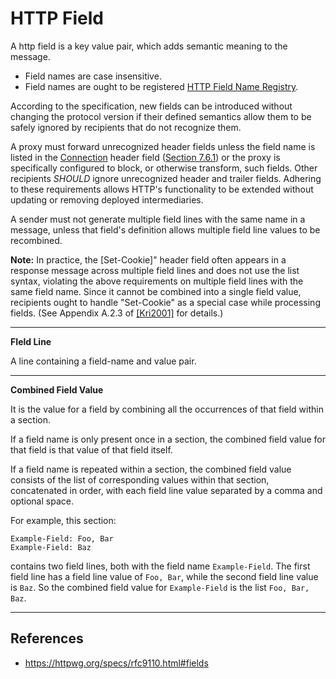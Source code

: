# HTTP Field

A http field is a key value pair, which adds semantic meaning to the message.

- Field names are case insensitive.
- Field names are ought to be registered [HTTP Field Name Registry](/http/field-registry).

According to the specification, new fields can be introduced without changing the protocol version if their defined semantics allow them to be safely ignored by recipients that do not recognize them.

A proxy must forward unrecognized header fields unless the field name is listed in the [Connection](https://httpwg.org/specs/rfc9110.html#field.connection) header field ([Section 7.6.1](https://httpwg.org/specs/rfc9110.html#field.connection "Connection")) or the proxy is specifically configured to block, or otherwise transform, such fields. Other recipients _SHOULD_ ignore unrecognized header and trailer fields. Adhering to these requirements allows HTTP's functionality to be extended without updating or removing deployed intermediaries.

A sender must not generate multiple field lines with the same name in a message, unless that field's definition allows multiple field line values to be recombined.

**Note:** In practice, the [Set-Cookie]" header field often appears in a response message across multiple field lines and does not use the list syntax, violating the above requirements on multiple field lines with the same field name. Since it cannot be combined into a single field value, recipients ought to handle "Set-Cookie" as a special case while processing fields. (See Appendix A.2.3 of [[Kri2001]](https://httpwg.org/specs/rfc9110.html#Kri2001) for details.)

---
**FIeld Line**

A line containing a field-name and value pair.

---
**Combined Field Value**

It is the value for a field by combining all the occurrences of that field within a section.

If a field name is only present once in a section, the combined field value for that field is that value of that field itself.

If a field name is repeated within a section, the combined field value consists of the list of corresponding values within that section, concatenated in order, with each field line value separated by a comma and optional space.

For example, this section:

```http
Example-Field: Foo, Bar
Example-Field: Baz
```

contains two field lines, both with the field name `Example-Field`. The first field line has a field line value of `Foo, Bar`, while the second field line value is `Baz`. So the combined field value for `Example-Field` is the list `Foo, Bar, Baz`.

---

## References

- https://httpwg.org/specs/rfc9110.html#fields
